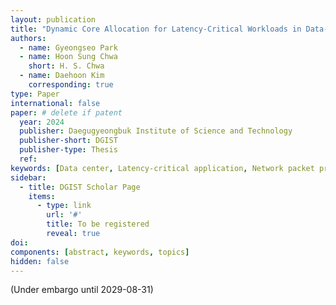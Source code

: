 ```yaml
---
layout: publication
title: "Dynamic Core Allocation for Latency-Critical Workloads in Data-Center Servers"
authors:
  - name: Gyeongseo Park
  - name: Hoon Sung Chwa
    short: H. S. Chwa
  - name: Daehoon Kim
    corresponding: true
type: Paper
international: false
paper: # delete if patent
  year: 2024
  publisher: Daegugyeongbuk Institute of Science and Technology
  publisher-short: DGIST
  publisher-type: Thesis
  ref: 
keywords: [Data center, Latency-critical application, Network packet processing, Dynamic core allocation]
sidebar:
  - title: DGIST Scholar Page
    items:
      - type: link
        url: '#'
        title: To be registered
        reveal: true
doi: 
components: [abstract, keywords, topics]
hidden: false
---
```


(Under embargo until 2029-08-31)